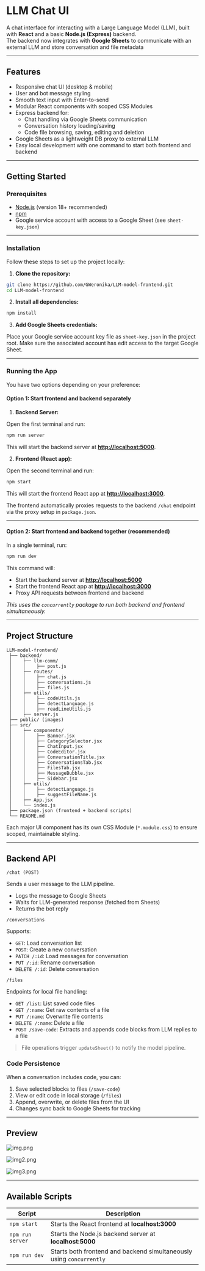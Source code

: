 # LLM Chat UI

A chat interface for interacting with a Large Language Model (LLM), built with **React** and a basic **Node.js (Express)** backend.  
The backend now integrates with **Google Sheets** to communicate with an external LLM and store conversation and file metadata

---

## Features

- Responsive chat UI (desktop & mobile)
- User and bot message styling
- Smooth text input with Enter-to-send
- Modular React components with scoped CSS Modules
- Express backend for:
  - Chat handling via Google Sheets communication
  - Conversation history loading/saving
  - Code file browsing, saving, editing and deletion
- Google Sheets as a lightweight DB proxy to external LLM
- Easy local development with one command to start both frontend and backend

---

## Getting Started

### Prerequisites

- [Node.js](https://nodejs.org/) (version 18+ recommended)
- [npm](https://www.npmjs.com/)
- Google service account with access to a Google Sheet (see `sheet-key.json`)

---

### Installation

Follow these steps to set up the project locally:

1. **Clone the repository:**

```bash
git clone https://github.com/GWeronika/LLM-model-frontend.git
cd LLM-model-frontend
```
2. **Install all dependencies:**

```bash
npm install
```
3. **Add Google Sheets credentials:**

Place your Google service account key file as `sheet-key.json` in the project root. Make sure the associated account has edit access to the target Google Sheet.

---

### Running the App

You have two options depending on your preference:

#### Option 1: Start frontend and backend separately

1. **Backend Server:**

Open the first terminal and run:

```bash
npm run server
```

This will start the backend server at **[http://localhost:5000](http://localhost:5000)**.

2. **Frontend (React app):**

Open the second terminal and run:

```bash
npm start
```

This will start the frontend React app at **[http://localhost:3000](http://localhost:3000)**.

The frontend automatically proxies requests to the backend `/chat` endpoint via the proxy setup in `package.json`.

---

#### Option 2: Start frontend and backend together (recommended)

In a single terminal, run:

```bash
npm run dev
```

This command will:

* Start the backend server at **[http://localhost:5000](http://localhost:5000)**
* Start the frontend React app at **[http://localhost:3000](http://localhost:3000)**
* Proxy API requests between frontend and backend

*This uses the `concurrently` package to run both backend and frontend simultaneously.*

---

## Project Structure

```
LLM-model-frontend/
 ├── backend/
 │    ├── llm-comm/
 │    │    ├── post.js
 │    ├── routes/
 │    │    ├── chat.js
 │    │    ├── conversations.js
 │    │    ├── files.js
 │    ├── utils/
 │    │    ├── codeUtils.js
 │    │    ├── detectLanguage.js
 │    │    ├── readLineUtils.js
 │    ├── server.js
 ├── public/ (images)
 ├── src/
 │    ├── components/
 │    │    ├── Banner.jsx
 │    │    ├── CategorySelector.jsx
 │    │    ├── ChatInput.jsx
 │    │    ├── CodeEditor.jsx
 │    │    ├── ConversationTitle.jsx
 │    │    ├── ConversationsTab.jsx
 │    │    ├── FilesTab.jsx
 │    │    ├── MessageBubble.jsx
 │    │    ├── Sidebar.jsx
 │    ├── utils/
 │    │    ├── detectLanguage.js
 │    │    ├── suggestFileName.js
 │    ├── App.jsx
 │    └── index.js
 ├── package.json (frontend + backend scripts)
 └── README.md
```

Each major UI component has its own CSS Module (`*.module.css`) to ensure scoped, maintainable styling.

---

## Backend API
`/chat (POST)`

Sends a user message to the LLM pipeline.
- Logs the message to Google Sheets
- Waits for LLM-generated response (fetched from Sheets)
- Returns the bot reply

`/conversations`

Supports:
- `GET`: Load conversation list
- `POST`: Create a new conversation
- `PATCH /:id`: Load messages for conversation
- `PUT /:id`: Rename conversation
- `DELETE /:id`: Delete conversation

`/files`

Endpoints for local file handling:
- `GET /list`: List saved code files
- `GET /:name`: Get raw contents of a file
- `PUT /:name`: Overwrite file contents
- `DELETE /:name`: Delete a file
- `POST /save-code`: Extracts and appends code blocks from LLM replies to a file

> File operations trigger `updateSheet()` to notify the model pipeline.

### Code Persistence

When a conversation includes code, you can:
1. Save selected blocks to files (`/save-code`)
2. View or edit code in local storage (`/files`)
3. Append, overwrite, or delete files from the UI
4. Changes sync back to Google Sheets for tracking

---

## Preview

![img.png](public/img.png)

![img2.png](public/img2.png)

![img3.png](public/img3.png)

---

## Available Scripts

| Script           | Description                                                          |
| ---------------- | -------------------------------------------------------------------- |
| `npm start`      | Starts the React frontend at **localhost:3000**                      |
| `npm run server` | Starts the Node.js backend server at **localhost:5000**              |
| `npm run dev`    | Starts both frontend and backend simultaneously using `concurrently` |
